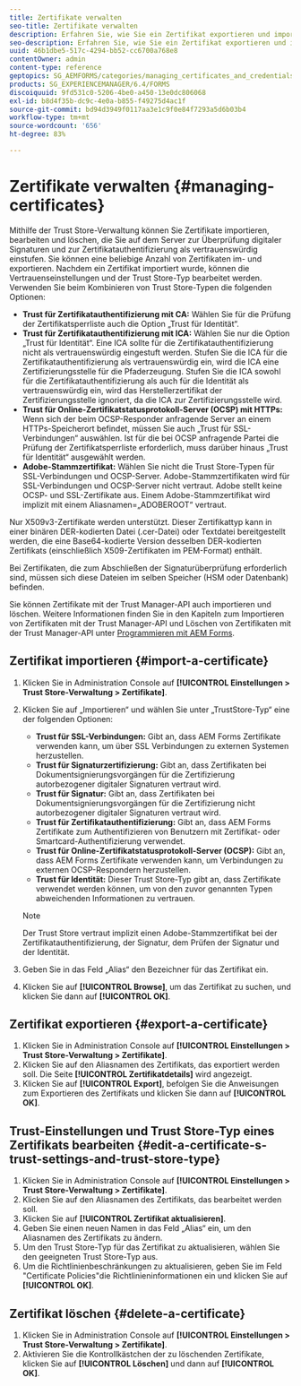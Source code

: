 ```yaml
---
title: Zertifikate verwalten
seo-title: Zertifikate verwalten
description: Erfahren Sie, wie Sie ein Zertifikat exportieren und importieren und seine Vertrauenseinstellungen bearbeiten.
seo-description: Erfahren Sie, wie Sie ein Zertifikat exportieren und importieren und seine Vertrauenseinstellungen bearbeiten.
uuid: 46b1dbe5-517c-4294-bb52-cc6700a768e8
contentOwner: admin
content-type: reference
geptopics: SG_AEMFORMS/categories/managing_certificates_and_credentials
products: SG_EXPERIENCEMANAGER/6.4/FORMS
discoiquuid: 9fd531c0-5206-4be0-a450-13e0dc806068
exl-id: b8d4f35b-dc9c-4e0a-b855-f49275d4ac1f
source-git-commit: bd94d3949f0117aa3e1c9f0e84f7293a5d6b03b4
workflow-type: tm+mt
source-wordcount: '656'
ht-degree: 83%

---
```


# Zertifikate verwalten {#managing-certificates}

Mithilfe der Trust Store-Verwaltung können Sie Zertifikate importieren, bearbeiten und löschen, die Sie auf dem Server zur Überprüfung digitaler Signaturen und zur Zertifikatauthentifizierung als vertrauenswürdig einstufen. Sie können eine beliebige Anzahl von Zertifikaten im- und exportieren. Nachdem ein Zertifikat importiert wurde, können die Vertrauenseinstellungen und der Trust Store-Typ bearbeitet werden. Verwenden Sie beim Kombinieren von Trust Store-Typen die folgenden Optionen:

* **Trust für Zertifikatauthentifizierung mit CA:** Wählen Sie für die Prüfung der Zertifikatsperrliste auch die Option „Trust für Identität“.
* **Trust für Zertifikatauthentifizierung mit ICA:** Wählen Sie nur die Option „Trust für Identität“. Eine ICA sollte für die Zertifikatauthentifizierung nicht als vertrauenswürdig eingestuft werden. Stufen Sie die ICA für die Zertifikatauthentifizierung als vertrauenswürdig ein, wird die ICA eine Zertifizierungsstelle für die Pfaderzeugung. Stufen Sie die ICA sowohl für die Zertifikatauthentifizierung als auch für die Identität als vertrauenswürdig ein, wird das Herstellerzertifikat der Zertifizierungsstelle ignoriert, da die ICA zur Zertifizierungsstelle wird.
* **Trust für Online-Zertifikatstatusprotokoll-Server (OCSP) mit HTTPs:** Wenn sich der beim OCSP-Responder anfragende Server an einem HTTPs-Speicherort befindet, müssen Sie auch „Trust für SSL-Verbindungen“ auswählen. Ist für die bei OCSP anfragende Partei die Prüfung der Zertifikatsperrliste erforderlich, muss darüber hinaus „Trust für Identität“ ausgewählt werden.
* **Adobe-Stammzertifikat:** Wählen Sie nicht die Trust Store-Typen für SSL-Verbindungen und OCSP-Server. Adobe-Stammzertifikaten wird für SSL-Verbindungen und OCSP-Server nicht vertraut. Adobe stellt keine OCSP- und SSL-Zertifikate aus. Einem Adobe-Stammzertifikat wird implizit mit einem Aliasnamen=„ADOBEROOT“ vertraut.

Nur X509v3-Zertifikate werden unterstützt. Dieser Zertifikattyp kann in einer binären DER-kodierten Datei (.cer-Datei) oder Textdatei bereitgestellt werden, die eine Base64-kodierte Version desselben DER-kodierten Zertifikats (einschließlich X509-Zertifikaten im PEM-Format) enthält.

Bei Zertifikaten, die zum Abschließen der Signaturüberprüfung erforderlich sind, müssen sich diese Dateien im selben Speicher (HSM oder Datenbank) befinden.

Sie können Zertifikate mit der Trust Manager-API auch importieren und löschen. Weitere Informationen finden Sie in den Kapiteln zum Importieren von Zertifikaten mit der Trust Manager-API und Löschen von Zertifikaten mit der Trust Manager-API unter [Programmieren mit AEM Forms](https://www.adobe.com/go/learn_aemforms_programming_63).

## Zertifikat importieren  {#import-a-certificate}

1. Klicken Sie in Administration Console auf **[!UICONTROL Einstellungen > Trust Store-Verwaltung > Zertifikate]**.
1. Klicken Sie auf „Importieren“ und wählen Sie unter „TrustStore-Typ“ eine der folgenden Optionen:

   * **Trust für SSL-Verbindungen:** Gibt an, dass AEM Forms Zertifikate verwenden kann, um über SSL Verbindungen zu externen Systemen herzustellen.
   * **Trust für Signaturzertifizierung:** Gibt an, dass Zertifikaten bei Dokumentsignierungsvorgängen für die Zertifizierung autorbezogener digitaler Signaturen vertraut wird.
   * **Trust für Signatur:** Gibt an, dass Zertifikaten bei Dokumentsignierungsvorgängen für die Zertifizierung nicht autorbezogener digitaler Signaturen vertraut wird.
   * **Trust für Zertifikatauthentifizierung:** Gibt an, dass AEM Forms Zertifikate zum Authentifizieren von Benutzern mit Zertifikat- oder Smartcard-Authentifizierung verwendet.
   * **Trust für Online-Zertifikatstatusprotokoll-Server (OCSP):** Gibt an, dass AEM Forms Zertifikate verwenden kann, um Verbindungen zu externen OCSP-Respondern herzustellen.
   * **Trust für Identität:** Dieser Trust Store-Typ gibt an, dass Zertifikate verwendet werden können, um von den zuvor genannten Typen abweichenden Informationen zu vertrauen.

   >[!NOTE]
   >
   >Der Trust Store vertraut implizit einen Adobe-Stammzertifikat bei der Zertifikatauthentifizierung, der Signatur, dem Prüfen der Signatur und der Identität.

1. Geben Sie in das Feld „Alias“ den Bezeichner für das Zertifikat ein.
1. Klicken Sie auf **[!UICONTROL Browse]**, um das Zertifikat zu suchen, und klicken Sie dann auf **[!UICONTROL OK]**.

## Zertifikat exportieren {#export-a-certificate}

1. Klicken Sie in Administration Console auf **[!UICONTROL Einstellungen > Trust Store-Verwaltung > Zertifikate]**.
1. Klicken Sie auf den Aliasnamen des Zertifikats, das exportiert werden soll. Die Seite **[!UICONTROL Zertifikatdetails]** wird angezeigt.
1. Klicken Sie auf **[!UICONTROL Export]**, befolgen Sie die Anweisungen zum Exportieren des Zertifikats und klicken Sie dann auf **[!UICONTROL OK]**.

## Trust-Einstellungen und Trust Store-Typ eines Zertifikats bearbeiten {#edit-a-certificate-s-trust-settings-and-trust-store-type}

1. Klicken Sie in Administration Console auf **[!UICONTROL Einstellungen > Trust Store-Verwaltung > Zertifikate]**.
1. Klicken Sie auf den Aliasnamen des Zertifikats, das bearbeitet werden soll.
1. Klicken Sie auf **[!UICONTROL Zertifikat aktualisieren]**.
1. Geben Sie einen neuen Namen in das Feld „Alias“ ein, um den Aliasnamen des Zertifikats zu ändern.
1. Um den Trust Store-Typ für das Zertifikat zu aktualisieren, wählen Sie den geeigneten Trust Store-Typ aus.
1. Um die Richtlinienbeschränkungen zu aktualisieren, geben Sie im Feld &quot;Certificate Policies&quot;die Richtlinieninformationen ein und klicken Sie auf **[!UICONTROL OK]**.

## Zertifikat löschen {#delete-a-certificate}

1. Klicken Sie in Administration Console auf **[!UICONTROL Einstellungen > Trust Store-Verwaltung > Zertifikate]**.
1. Aktivieren Sie die Kontrollkästchen der zu löschenden Zertifikate, klicken Sie auf **[!UICONTROL Löschen]** und dann auf **[!UICONTROL OK]**.
